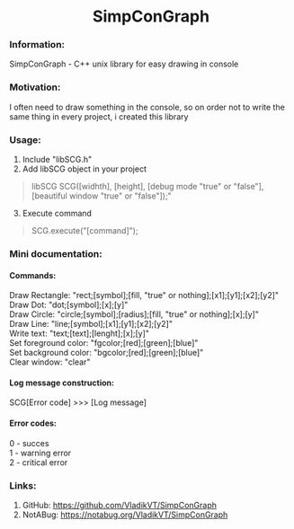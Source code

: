 <h1 align="center">SimpConGraph</h1>

### Information:
SimpConGraph - C++ unix library for easy drawing in console

### Motivation:
I often need to draw something in the console, so on order 
not to write the same thing in every project, i created this library	

### Usage:
1. Include "libSCG.h"
2. Add libSCG object in your project
> libSCG SCG([widhth], [height], [debug mode "true" or "false"], [beautiful window "true" or "false"]);"
3. Execute command
> SCG.execute("[command]");

### Mini documentation:
#### Commands:
Draw Rectangle: "rect;[symbol];[fill, "true" or nothing];[x1];[y1];[x2];[y2]" <br />
Draw Dot: "dot;[symbol];[x];[y]" <br />
Draw Circle: "circle;[symbol];[radius];[fill, "true" or nothing];[x];[y]" <br />
Draw Line: "line;[symbol];[x1];[y1];[x2];[y2]" <br />
Write text: "text;[text];[lenght];[x];[y]" <br />
Set foreground color: "fgcolor;[red];[green];[blue]" <br />
Set background color: "bgcolor;[red];[green];[blue]" <br />
Clear window: "clear" <br />

#### Log message construction:
SCG[Error code] >>> [Log message]

#### Error codes:
0 - succes <br />
1 - warning error <br />
2 - critical error

### Links:
1. GitHub: https://github.com/VladikVT/SimpConGraph
2. NotABug: https://notabug.org/VladikVT/SimpConGraph


